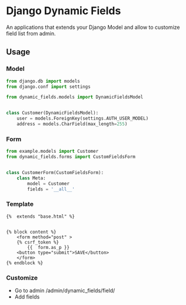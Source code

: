 # Django Dynamic Fields
An applications that extends your Django Model and allow to customize field list from admin.
 
## Usage

### Model
```python
from django.db import models
from django.conf import settings

from dynamic_fields.models import DynamicFieldsModel


class Customer(DynamicFieldsModel):
    user = models.ForeignKey(settings.AUTH_USER_MODEL)
    address = models.CharField(max_length=255)

```


### Form
```python
from example.models import Customer
from dynamic_fields.forms import CustomFieldsForm


class CustomerForm(CustomFieldsForm):
    class Meta:
        model = Customer
        fields = '__all__'

```


### Template
```jinja2
{%  extends "base.html" %}


{% block content %}
    <form method="post" >
    {% csrf_token %}
        {{  form.as_p }}
    <button type="submit">SAVE</button>
    </form>
{% endblock %}
```


### Customize
- Go to admin /admin/dynamic_fields/field/
- Add fields
